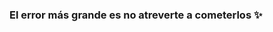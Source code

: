 ### El error más grande es no atreverte a cometerlos ✨

<!--
**NathaliaGuerra/NathaliaGuerra** is a ✨ _special_ ✨ repository because its `README.md` (this file) appears on your GitHub profile.

Here are some ideas to get you started:

- 🔭 I’m currently working on ...
- 🌱 I’m currently learning ...
- 👯 I’m looking to collaborate on ...
- 🤔 I’m looking for help with ...
- 💬 Ask me about ...
- 📫 How to reach me: ...
- 😄 👋 Pronouns: ...
- ⚡ Fun fact: ...
--> 
